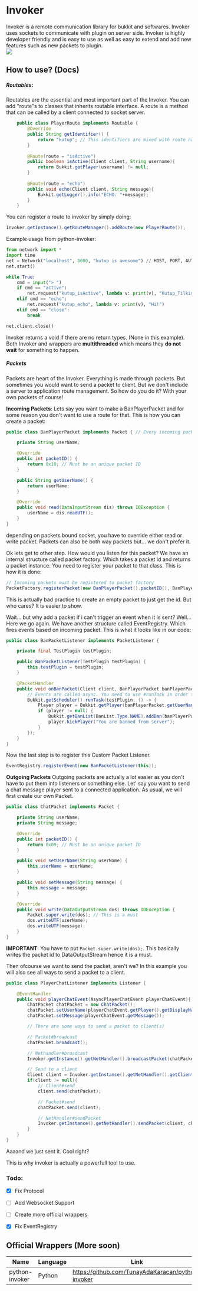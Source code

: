 # Invoker
Invoker is a remote communication library for bukkit and softwares. Invoker uses sockets to communicate with plugin on server side. Invoker is highly developer friendly and is easy to use as well as easy to extend and add new features such as new packets to plugin. <br>
[![](https://jitpack.io/v/TunayAdaKaracan/Invoker.svg)](https://jitpack.io/#TunayAdaKaracan/Invoker)
## How to use? (Docs)

##### Routables:
Routables are the essential and most important part of the Invoker. You can add "route"s to classes that inherits routable interface. A route is a method that can be called by a client connected to socket server.

```java
    public class PlayerRoute implements Routable {
        @Override
        public String getIdentifier() {
            return "kutup"; // This identifiers are mixed with route names. I.E: kutup_echo
        }
    
        @Route(route = "isActive")
        public boolean isActive(Client client, String username){
            return Bukkit.getPlayer(username) != null;
        }
    
        @Route(route = "echo")
        public void echo(Client client, String message){
            Bukkit.getLogger().info("ECHO: "+message);
        }
    }
```
You can register a route to invoker by simply doing:
```java
Invoker.getInstance().getRouteManager().addRoute(new PlayerRoute());
```

Example usage from python-invoker:
```python
from network import *
import time
net = Network("localhost", 8080, "kutup is awesome") // HOST, PORT, AUTH KEY
net.start()

while True:
    cmd = input("> ")
    if cmd == "active":
        net.request("kutup_isActive", lambda v: print(v), "Kutup_Tilkisi")
    elif cmd == "echo":
        net.request("kutup_echo", lambda v: print(v), "Hi!")
    elif cmd == "close":
        break

net.client.close()
```

Invoker returns a void if there are no return types. (None in this example). Both Invoker and wrappers are **multithreaded** which means they **do not wait** for something to happen. 

##### Packets
Packets are heart of the Invoker. Everything is made through packets. But sometimes you would want to send a packet to client. But we don't include a server to application route management. So how do you do it?
With your own packets of course!

**Incoming Packets**:
Lets say you want to make a BanPlayerPacket and for some reason you don't want to use a route for that. This is how you can create a packet:
```java
public class BanPlayerPacket implements Packet { // Every incoming packet can also extend Bukkit Event. They are fired automatically.

    private String userName;

    @Override
    public int packetID() {
        return 0x10; // Must be an unique packet ID
    }

    public String getUserName() {
        return userName;
    }

    @Override
    public void read(DataInputStream dis) throws IOException {
        userName = dis.readUTF();
    }
}
```
depending on packets bound socket, you have to override either read or write packet. Packets can also be both way packets but... we don't prefer it.

Ok lets get to other step. How would you listen for this packet?
We have an internal structure called packet factory. Which takes a packet id and returns a packet instance.
You need to register your packet to that class.
This is how it is done:
```java
// Incoming packets must be registered to packet factory
PacketFactory.registerPacket(new BanPlayerPacket().packetID(), BanPlayerPacket::new); 
```
This is actually bad practice to create an empty packet to just get the id. But who cares? It is easier to show.

Wait... but why add a packet if i can't trigger an event when it is sent?
Well... Here we go again. We have another structure called EventRegistry. Which fires events based on incoming packet.
This is what it looks like in our code:

```java
public class BanPacketListener implements PacketListener {

    private final TestPlugin testPlugin;

    public BanPacketListener(TestPlugin testPlugin) {
        this.testPlugin = testPlugin;
    }

    @PacketHandler
    public void onBanPacket(Client client, BanPlayerPacket banPlayerPacket) {
        // Events are called async. You need to use #runTask in order to use any operation that must be done in sync.
        Bukkit.getScheduler().runTask(testPlugin, () -> {
            Player player = Bukkit.getPlayer(banPlayerPacket.getUserName());
            if (player != null) {
                Bukkit.getBanList(BanList.Type.NAME).addBan(banPlayerPacket.getUserName(), null, null, null);
                player.kickPlayer("You are banned from server");
            }
        });
    }
}
```
Now the last step is to register this Custom Packet Listener.
```java
EventRegistry.registerEvent(new BanPacketListener(this));
``` 

**Outgoing Packets**
Outgoing packets are actually a lot easier as you don't have to put them into listeners or something else.
Let' say you want to send a chat message player sent to a connected application. 
As usual, we will first create our own Packet.

```java
public class ChatPacket implements Packet {

    private String userName;
    private String message;

    @Override
    public int packetID() {
        return 0x09; // Must be an unique packet ID
    }

    public void setUserName(String userName) {
        this.userName = userName;
    }

    public void setMessage(String message) {
        this.message = message;
    }

    @Override
    public void write(DataOutputStream dos) throws IOException {
        Packet.super.write(dos); // This is a must
        dos.writeUTF(userName);
        dos.writeUTF(message);
    }
}
```
**IMPORTANT**: You have to put `Packet.super.write(dos);`. This basically writes the packet id to DataOutputStream hence it is a must.

Then ofcourse we want to send the packet, aren't we?
In this example you will also see all ways to send a packet to a client.
```java
public class PlayerChatListener implements Listener {

    @EventHandler
    public void playerChatEvent(AsyncPlayerChatEvent playerChatEvent){
        ChatPacket chatPacket = new ChatPacket();
        chatPacket.setUserName(playerChatEvent.getPlayer().getDisplayName());
        chatPacket.setMessage(playerChatEvent.getMessage());

        // There are some ways to send a packet to client(s)

        // Packet#broadcast
        chatPacket.broadcast();

        // Nethandler#broadcast
        Invoker.getInstance().getNetHandler().broadcastPacket(chatPacket);

        // Send to a client
        Client client = Invoker.getInstance().getNetHandler().getClient(0); // Get first connected client
        if(client != null){
            // Client#send
            client.send(chatPacket);

            // Packet#send
            chatPacket.send(client);

            // NetHandler#sendPacket
            Invoker.getInstance().getNetHandler().sendPacket(client, chatPacket);
        }
    }
}
```
Aaaand we just sent it. Cool right?

This is why invoker is actually a powerfull tool to use.

### Todo:

 - [x] Fix Protocol
 - [ ] Add Websocket Support
 - [ ] Create more official wrappers
 - [x] Fix EventRegistry


## Official Wrappers (More soon)
|Name|Language|Link|
|--|--|--|
|python-invoker|Python|https://github.com/TunayAdaKaracan/python-invoker|

